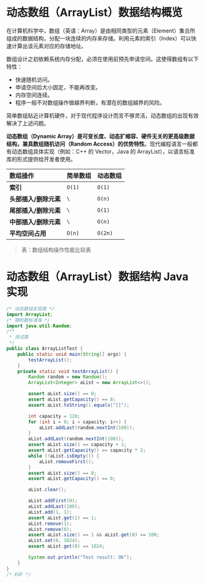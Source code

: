 # 动态数组（ArrayList）数据结构概览

在计算机科学中，数组（英语：Array）是由相同类型的元素（Element）集合所组成的数据结构，分配一块连续的内存来存储。利用元素的索引（Index）可以快速计算出该元素对应的存储地址。

数组设计之初依赖系统内存分配，必须在使用前预先申请空间。这使得数组有以下特性：

- 快速随机访问。
- 申请空间后大小固定，不能再改变。
- 内存空间连续。
- 程序一般不对数组操作做越界判断，有潜在的数组越界的风险。

简单数组贴近计算机硬件，对于现代程序设计而言不够灵活，动态数组的出现有效解决了上述问题。

**动态数组（Dynamic Array）是可变长度、动态扩缩容、硬件无关的更高级数据结构，兼具数组随机访问（Random Access）的优势特性**。现代编程语言一般都有动态数组具体实现（例如：C++ 的 Vector，Java 的 ArrayList），以语言标准库的形式提供给开发者使用。

| 数组操作            | 简单数组 | 动态数组 |
| :----------------- | :------ | :----- |
| **索引**            | `O(1)` | `O(1)` |
| **头部插入/删除元素** | `\` | `O(n)` |
| **尾部插入/删除元素** | `\` | `O(1)` |
| **中部插入/删除元素** | `\` | `O(n)` |
| **平均空间占用**     | `O(n)` | `O(2n)` |

> 表：数组结构操作性能比较表

# 动态数组（ArrayList）数据结构 Java 实现

```java
/* 动态数组实现类 */
import ArrayList;
/* 随机数标准库 */
import java.util.Random;
/**
 * 测试类
 */
public class ArrayListTest {
    public static void main(String[] args) {
        testArrayList();
    }
    private static void testArrayList() {
        Random random = new Random();
        ArrayList<Integer> aList = new ArrayList<>();

        assert aList.size() == 0;
        assert aList.getCapacity() == 8;
        assert aList.toString().equals("[]");

        int capacity = 128;
        for (int i = 0; i < capacity; i++) {
            aList.addLast(random.nextInt(100));
        }
        aList.addLast(random.nextInt(100));
        assert aList.size() == capacity + 1;
        assert aList.getCapacity() == capacity * 2;
        while (!aList.isEmpty()) {
            aList.removeFirst();
        }
        assert aList.size() == 0;
        assert aList.getCapacity() == 0;

        aList.clear();

        aList.addFirst(0);
        aList.addLast(100);
        aList.add(1, 1);
        assert aList.get(1) == 1;
        aList.remove(1);
        aList.remove(0);
        assert aList.size() == 1 && aList.get(0) == 100;
        aList.set(0, 1024);
        assert aList.get(0) == 1024;

        System.out.println("Test result: OK");
    }
}
/* EOF */
```

<!-- EOF -->